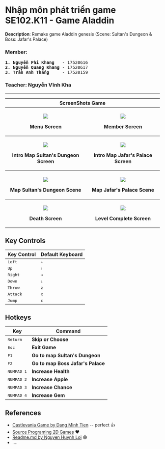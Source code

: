 # Nhập môn phát triển game SE102.K11 - Game Aladdin
<b>Description</b>: Remake game Aladdin genesis (Scene: Sultan's Dungeon &amp; Boss: Jafar's Palace)
### Member:
<pre>
<b>1. Nguyễn Phi Khang</b>   - 17520616
<b>2. Nguyễn Quang Khang</b> - 17520617
<b>3. Trần Anh Thắng</b>     - 17520159
</pre>

### Teacher: Nguyễn Vĩnh Kha
---
<table style="width:100%">
<tr>
    <th colspan="2"><font>ScreenShots Game</font></th>
</tr>
<tr>
    <th> <p align="center">
       <img src="https://user-images.githubusercontent.com/45101536/71352763-bb484d80-25a9-11ea-87b6-d38ced80655e.png"><br>
       <p>Menu Screen</p>
      </p>
  </th>
    <th> <p align="center">
       <img src="https://user-images.githubusercontent.com/45101536/71352799-d2873b00-25a9-11ea-9b2b-0211bbe50b77.png"><br>
       <p>Member Screen</p> 
  </p>
  </th>
</tr>
<tr>
    <th> <p align="center">
       <img src="https://user-images.githubusercontent.com/45101536/71352827-eb8fec00-25a9-11ea-94b8-0550d7f0c734.png"><br>
       <p>Intro Map Sultan's Dungeon Screen</p>
      </p>
  </th>    
    <th> <p align="center">
       <img src="https://user-images.githubusercontent.com/45101536/71353970-22b3cc80-25ad-11ea-87c4-5ad88e78fa05.png"><br>
       <p>Intro Map Jafar's Palace Screen</p>
  </p>
  </th>
  </tr>
  <tr>
    <th> <p align="center">
       <img src="https://user-images.githubusercontent.com/45101536/71354027-4c6cf380-25ad-11ea-8e86-90918c4a7701.png"><br>
       <p>Map Sultan's Dungeon Scene</p>
      </p>
    </th>    
    <th> <p align="center">
       <img src="https://user-images.githubusercontent.com/45101536/71354148-9b1a8d80-25ad-11ea-9c9e-eba1ce4c0545.png"><br>
  <p>Map Jafar's Palace Scene</p>
    </p> </th>
  </tr>
  <tr>
    <th> <p align="center">
       <img src="https://user-images.githubusercontent.com/45101536/71354818-ad95c680-25af-11ea-9936-472c0f6a17a1.png"><br>
      <p>Death Screen</p>
    </p> </th>    
    <th> <p align="center">
       <img src="https://user-images.githubusercontent.com/45101536/71354877-d6b65700-25af-11ea-951e-3e8f51ed901a.png"><br>
  <p>Level Complete Screen</p>
    </p> </th>
  </tr>
</table>

## **Key Controls**
| Key Control | Default Keyboard  |
|-------------|------------------ |
| <kbd>Left</kbd> | <kbd>←</kbd>  |
| <kbd>Up</kbd> | <kbd>↑</kbd>    | 
| <kbd>Right</kbd> | <kbd>→</kbd> | 
| <kbd>Down</kbd> | <kbd>↓</kbd>  | 
| <kbd>Throw</kbd> | <kbd>z</kbd> |
| <kbd>Attack</kbd> | <kbd>x</kbd>|
| <kbd>Jump</kbd> | <kbd>c</kbd>  |

## **Hotkeys**
| Key | Command |
|-----|---------|
| <kbd>Return</kbd> | __Skip or Choose__ |
| <kbd>Esc</kbd> | __Exit Game__ |
| <kbd>F1</kbd> | __Go to map Sultan's Dungeon__ | 
| <kbd>F2</kbd> | __Go to map Boss Jafar's Palace__ |
| <kbd>NUMPAD 1</kbd> | __Increase Health__ |
| <kbd>NUMPAD 2</kbd> | __Increase Apple__ |
| <kbd>NUMPAD 3</kbd> | __Increase Chance__ |
| <kbd>NUMPAD 4</kbd> | __Increase Gem__ |

## **References**
* [Castlevania Game by Dang Minh Tien](https://github.com/miticc06/game) -- perfect :thumbsup:
* [Source Programing 2D Games](http://programming2dgames.com/) :heart:
* [Readme.md by Nguyen Huynh Loi](https://github.com/loia5tqd001/SE102-UIT-Game-Captain-America-and-The-Avengers/edit/master/README.md) :sweat_smile:
* ....
